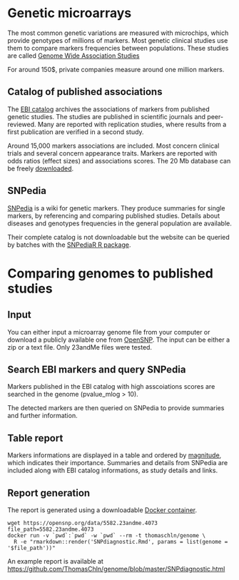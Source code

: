 # Genetic microarrays

The most common genetic variations are measured with microchips, which provide genotypes of millions of markers. Most genetic clinical studies use them to compare markers frequencies between populations. These studies are called [Genome Wide Association Studies](https://en.wikipedia.org/wiki/Genome-wide_association_study)

For around 150$, private companies measure around one million markers.

## Catalog of published associations

The [EBI catalog](https://www.ebi.ac.uk/gwas/) archives the associations of markers from published genetic studies. The studies are published in scientific journals and peer-reviewed. Many are reported with replication studies, where results from a first publication are verified in a second study.

Around 15,000 markers associations are included. Most concern clinical trials and several concern appearance traits. Markers are reported with odds ratios (effect sizes) and associations scores. The 20 Mb database can be freely [downloaded](https://www.ebi.ac.uk/gwas/api/search/downloads/full).

## SNPedia

[SNPedia](https://snpedia.com) is a wiki for genetic markers. They produce summaries for single markers, by referencing and comparing published studies. Details about diseases and genotypes frequencies in the general population are available.

Their complete catalog is not downloadable but the website can be queried by batches with the [SNPediaR R package](https://github.com/genometra/SNPediaR/).

# Comparing genomes to published studies

## Input

You can either input a microarray genome file from your computer or download a publicly available one from [OpenSNP](https://opensnp.org/genotypes). The input can be either a zip or a text file. Only 23andMe files were tested.

## Search EBI markers and query SNPedia

Markers published in the EBI catalog with high asscoiations scores are searched in the genome (pvalue_mlog > 10). 

The detected markers are then queried on SNPedia to provide summaries and further information.

## Table report

Markers informations are displayed in a table and ordered by [magnitude](https://www.snpedia.com/index.php/Magnitude), which indicates their importance. Summaries and details from SNPedia are included along with EBI catalog informations, as study details and links.

## Report generation

The report is generated using a downloadable [Docker container](https://hub.docker.com/r/thomaschln/genome).

```
wget https://opensnp.org/data/5582.23andme.4073
file_path=5582.23andme.4073
docker run -v `pwd`:`pwd` -w `pwd` --rm -t thomaschln/genome \
  R -e "rmarkdown::render('SNPdiagnostic.Rmd', params = list(genome = '$file_path'))"
```

An example report is available at https://github.com/ThomasChln/genome/blob/master/SNPdiagnostic.html
